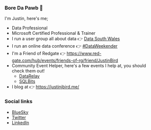 ### Bore Da Pawb 🏴󠁧󠁢󠁷󠁬󠁳󠁿

I'm Justin, here's me;

* Data Professional
* Microsoft Certified Professional & Trainer
* I run a user group all about data 👉 [Data South Wales](https://www.meetup.com/data-south-wales/)
* I run an online data conference 👉 [#DataWeekender](https://www.dataweekender.com/)
* I'm a Friend of Redgate 👉 https://www.red-gate.com/hub/events/friends-of-rg/friend/JustinBird
* Community Event Helper, here's a few events I help at, you should check them out!
  * [DataRelay](https://datarelay.co.uk/)
  * [SQLBits](https://sqlbits.com/)
* I blog at 👉 https://justinjbird.me/

### Social links

* [BlueSky](https://bsky.app/profile/justinjbird.me)
* [Twitter](https://twitter.com/justinjbird7)
* [LinkedIn](https://www.linkedin.com/in/justinjbird/)


<!--
**justinjbird/justinjbird** is a ✨ _special_ ✨ repository because its `README.md` (this file) appears on your GitHub profile.

Here are some ideas to get you started:

- 🔭 I’m currently working on ...
- 🌱 I’m currently learning ...
- 👯 I’m looking to collaborate on ...
- 🤔 I’m looking for help with ...
- 💬 Ask me about ...
- 📫 How to reach me: ...
- 😄 Pronouns: ...
- ⚡ Fun fact: ...
-->

